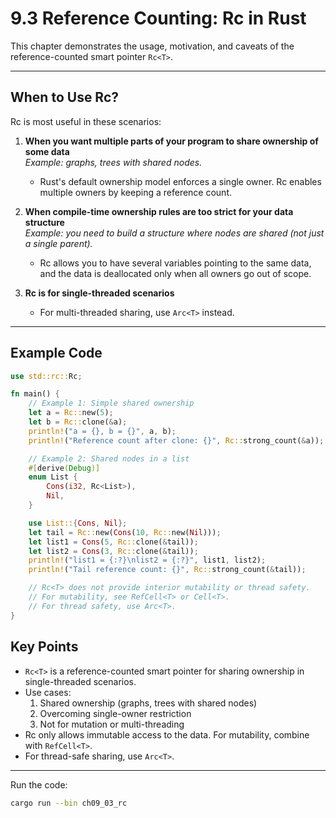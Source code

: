 # 9.3 Reference Counting: Rc<T> in Rust

This chapter demonstrates the usage, motivation, and caveats of the reference-counted smart pointer `Rc<T>`.

---

## When to Use Rc<T>?

Rc<T> is most useful in these scenarios:

1. **When you want multiple parts of your program to share ownership of some data**  
   *Example: graphs, trees with shared nodes.*
   - Rust's default ownership model enforces a single owner. Rc<T> enables multiple owners by keeping a reference count.

2. **When compile-time ownership rules are too strict for your data structure**  
   *Example: you need to build a structure where nodes are shared (not just a single parent).*  
   - Rc<T> allows you to have several variables pointing to the same data, and the data is deallocated only when all owners go out of scope.

3. **Rc<T> is for single-threaded scenarios**  
   - For multi-threaded sharing, use `Arc<T>` instead.

---

## Example Code

```rust
use std::rc::Rc;

fn main() {
    // Example 1: Simple shared ownership
    let a = Rc::new(5);
    let b = Rc::clone(&a);
    println!("a = {}, b = {}", a, b);
    println!("Reference count after clone: {}", Rc::strong_count(&a));

    // Example 2: Shared nodes in a list
    #[derive(Debug)]
    enum List {
        Cons(i32, Rc<List>),
        Nil,
    }

    use List::{Cons, Nil};
    let tail = Rc::new(Cons(10, Rc::new(Nil)));
    let list1 = Cons(5, Rc::clone(&tail));
    let list2 = Cons(3, Rc::clone(&tail));
    println!("list1 = {:?}\nlist2 = {:?}", list1, list2);
    println!("Tail reference count: {}", Rc::strong_count(&tail));

    // Rc<T> does not provide interior mutability or thread safety.
    // For mutability, see RefCell<T> or Cell<T>.
    // For thread safety, use Arc<T>.
}
```

## Key Points

- `Rc<T>` is a reference-counted smart pointer for sharing ownership in single-threaded scenarios.
- Use cases:
    1. Shared ownership (graphs, trees with shared nodes)
    2. Overcoming single-owner restriction
    3. Not for mutation or multi-threading
- Rc<T> only allows immutable access to the data. For mutability, combine with `RefCell<T>`.
- For thread-safe sharing, use `Arc<T>`.

---

Run the code:

```sh
cargo run --bin ch09_03_rc
```
